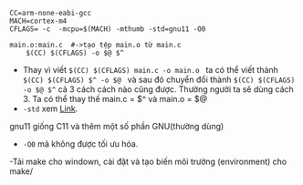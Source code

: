 ```
CC=arm-none-eabi-gcc
MACH=cortex-m4
CFLAGS= -c  -mcpu=$(MACH) -mthumb -std=gnu11 -O0

main.o:main.c  #->tạo tệp main.o từ main.c
    $(CC) $(CFLAGS) -o $@ $^

```
- Thay vì viết ```$(CC) $(CFLAGS) main.c -o main.o ``` ta có thể viết thành ```$(CC) $(CFLAGS) $^ -o $@ ``` và sau đó chuyển đổi thành ```$(CC) $(CFLAGS) -o $@ $^``` cả 3 cách cách nào cũng được. Thường người ta sẽ dùng cách 3.
Ta có thể thay thế main.c = $^ và main.o = $@
- ```-std``` xem [Link](https://gcc.gnu.org/onlinedocs/gcc-9.3.0/gcc/C-Dialect-Options.html#C-Dialect-Options).

gnu11 giống C11 và thêm một số phần GNU(thường dùng)

- ```-O0``` mã không được tối ưu hóa.

-Tải make cho windown, cài đặt và tạo biến môi trường (environment) cho make/